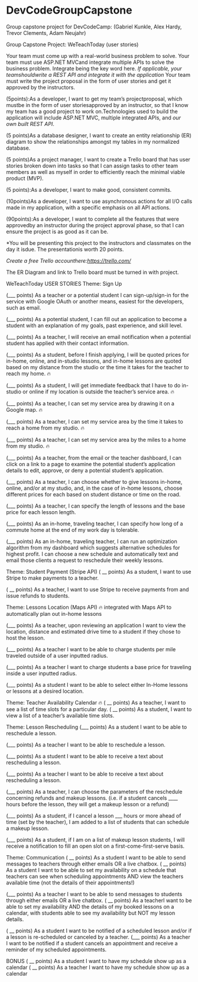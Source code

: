 # DevCodeGroupCapstone
Group capstone project for DevCodeCamp: (Gabriel Kunkle, Alex Hardy, Trevor Clements, Adam Neujahr)

Group Capstone Project: 
WeTeachToday (user stories)

Your team must come up with a real-world business problem to solve.
Your team must use ASP.NET MVCand integrate multiple APIs to solve the business problem. 
Integrate being the key word here.
*If applicable, your teamshouldwrite a REST API and integrate it with the application*
Your team must write the project proposal in the form of user stories and get it approved by the instructors.

(5points):As a developer, I want to get my team’s projectproposal, which mustbe in the form of user storiesapproved by an instructor, so that I know my team has a good project to work on.Technologies used to build the application will include ASP.NET MVC, multiple integrated APIs, and *our own built REST API*.

(5 points)As a database designer, I want to create an entity relationship (ER) diagram to show the relationships amongst my tables in my normalized database.

(5 points)As a project manager, I want to create a Trello board that has user stories broken down into tasks so that I can assign tasks to other team members as well as myself in order to efficiently reach the minimal viable product (MVP).

(5 points):As a developer, I want to make good, consistent commits.

(10points)As a developer, I want to use asynchronous actions for all I/O calls made in my application, with a specific emphasis on all API actions.

(90points):As a developer, I want to complete all the features that were approvedby an instructor during the project approval phase, so that I can ensure the project is as good as it can be.

*You will be presenting this project to the instructors and classmates on the day it isdue. The presentationis worth 20 points.

*Create a free Trello accounthere:https://trello.com/* 

The ER Diagram and link to Trello board must be turned in with project.

WeTeachToday USER STORIES
Theme: Sign Up

(___ points) As a teacher or a potential student I can sign-up/sign-in for the service with Google OAuth or another means, easiest for the developers, such as email.

(___ points) As a potential student, I can fill out an application to become a student with an explanation of my goals, past experience, and skill level.

(___ points) As a teacher, I will receive an email notification when a potential student has applied with their contact information.

(___ points) As a student, before I finish applying, I will be quoted prices for in-home, online, and in-studio lessons, and in-home lessons are quoted based on my distance from the studio or the time it takes for the teacher to reach my home. 🔥

(___ points) As a student, I will get immediate feedback that I have to do in-studio or online if my location is outside the teacher’s service area. 🔥

(___ points) As a teacher, I can set my service area by drawing it on a Google map. 🔥

(___ points) As a teacher, I can set my service area by the time it takes to reach a home from my studio. 🔥

(___ points) As a teacher, I can set my service area by the miles to a home from my studio. 🔥

(___ points) As a teacher, from the email or the teacher dashboard, I can click on a link to a page to examine the potential student’s application details to edit, approve, or deny a potential student’s application.

(___ points) As a teacher, I can choose whether to give lessons in-home, online, and/or at my studio, and, in the case of in-home lessons, choose different prices for each based on student distance or time on the road.

(___ points) As a teacher, I can specify the length of lessons and the base price for each lesson length.

(___ points) As an in-home, traveling teacher, I can specify how long of a commute home at the end of my work day is tolerable.

(___ points) As an in-home, traveling teacher, I can run an optimization algorithm from my dashboard which suggests alternative schedules for highest profit. I can choose a new schedule and automatically text and email those clients a request to reschedule their weekly lessons.



Theme: Student Payment (Stripe API)
( __ points) As a student, I want to use Stripe to make payments to a teacher.

( __ points) As a teacher, I want to use Stripe to receive payments from and issue refunds to students.


Theme: Lessons Location (Maps API) 🔥 
integrated with Maps API to automatically plan out in-home lessons

(___ points) As a teacher, upon reviewing an application I want to view the location, distance and estimated drive time to a student if they chose to host the lesson.

(___ points) As a teacher I want to be able to charge students per mile traveled outside of a user inputted radius.

(___ points) As a teacher I want to charge students a base price for traveling inside a user inputted radius.

(___ points) As a student I want to be able to select either In-Home lessons or lessons at a desired location.

Theme: Teacher Availability Calendar 🔥
( __ points) As a teacher, I want to see a list of time slots for a particular day.
( __ points) As a student, I want to view a list of a teacher’s available time slots.


Theme: Lesson Rescheduling 
(___ points) As a student I want to be able to reschedule a lesson.

(___ points) As a teacher I want to be able to reschedule a lesson.

(___ points) As a student I want to be able to receive a text about rescheduling a lesson.

(___ points) As a teacher I want to be able to receive a text about rescheduling a lesson.

(___ points) As a teacher, I can choose the parameters of the reschedule concerning refunds and makeup lessons. (i.e. if a student cancels ____ hours before the lesson, they will get a makeup lesson or a refund)

(___ points) As a student, if I cancel a lesson ___ hours or more ahead of time (set by the teacher), I am added to a list of students that can schedule a makeup lesson.

(___ points) As a student, if I am on a list of makeup lesson students, I will receive a notification to fill an open slot on a first-come-first-serve basis.



Theme: Communication
( __ points) As a student I want to be able to send messages to teachers through either emails OR a live chatbox.
( __ points) As a student I want to be able to set my availability on a schedule that teachers can see when scheduling appointments AND view the teachers available time (not the details of their appointments!)


(___ points) As a teacher I want to be able to send messages to students through either emails OR a live chatbox.
( __ points) As a teacherI want to be able to set my availability AND the details of my booked lessons on a calendar, with students able to see my availability but NOT my lesson details.

( __ points) As a student I want to be notified of a scheduled lesson and/or if a lesson is re-scheduled or canceled by a teacher.
(___ points) As a teacher I want to be notified if a student cancels an appointment and receive a reminder of my scheduled appointments. 

BONUS
( __ points) As a student I want to have my schedule show up as a calendar
( __ points) As a teacher I want to have my schedule show up as a calendar







